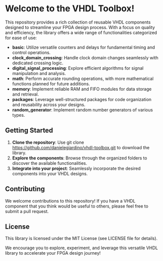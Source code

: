 # Welcome to the VHDL Toolbox!

This repository provides a rich collection of reusable VHDL components designed to streamline your FPGA design process. With a focus on quality and efficiency, the library offers a wide range of functionalities categorized for ease of use:

- **basic**: Utilize versatile counters and delays for fundamental timing and control operations.
- **clock_domain_crossing**: Handle clock domain changes seamlessly with dedicated crossing logic.
- **digital_signal_processing**: Explore efficient algorithms for signal manipulation and analysis.
- **math**: Perform accurate rounding operations, with more mathematical functions planned for future additions.
- **memory**: Implement reliable RAM and FIFO modules for data storage and retrieval.
- **packages**: Leverage well-structured packages for code organization and reusability across your designs.
- **random_generator**: Implement random number generators of various types.

## Getting Started

1. **Clone the repository**: Use git clone https://github.com/danielegiardino/vhdl-toolbox.git to download the library.
2. **Explore the components**: Browse through the organized folders to discover the available functionalities.
3. **Integrate into your project**: Seamlessly incorporate the desired components into your VHDL designs.

## Contributing

We welcome contributions to this repository! If you have a VHDL component that you think would be useful to others, please feel free to submit a pull request.

## License

This library is licensed under the MIT License (see LICENSE file for details).

We encourage you to explore, experiment, and leverage this versatile VHDL library to accelerate your FPGA design journey!

